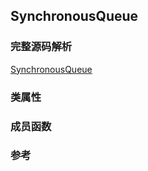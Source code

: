 ## SynchronousQueue

### 完整源码解析

[SynchronousQueue](https://github.com/Augustvic/JavaSourceCodeAnalysis/blob/master/src/JUC/JUCCollections/SynchronousQueue.java)

### 类属性


### 成员函数


### 参考


